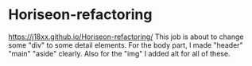 # Horiseon-refactoring
https://j18xx.github.io/Horiseon-refactoring/
This job is about to change some "div" to some detail elements.
For the body part, I made "header" "main" "aside" clearly.
Also for the "img" I added alt for all of these.
